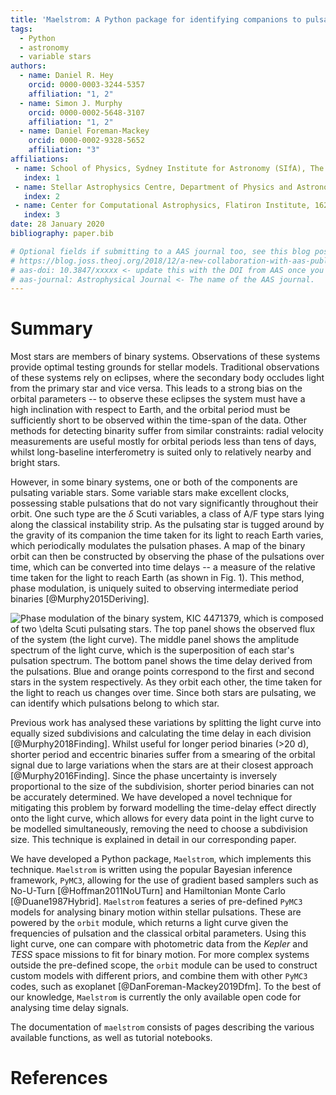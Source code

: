 ```yaml
---
title: 'Maelstrom: A Python package for identifying companions to pulsating stars from their light travel time variations'
tags:
  - Python
  - astronomy
  - variable stars
authors:
  - name: Daniel R. Hey
    orcid: 0000-0003-3244-5357
    affiliation: "1, 2"
  - name: Simon J. Murphy
    orcid: 0000-0002-5648-3107
    affiliation: "1, 2"
  - name: Daniel Foreman-Mackey
    orcid: 0000-0002-9328-5652
    affiliation: "3"
affiliations:
 - name: School of Physics, Sydney Institute for Astronomy (SIfA), The University of Sydney, NSW 2006, Australia
   index: 1
 - name: Stellar Astrophysics Centre, Department of Physics and Astronomy, Aarhus University, DK-8000 Aarhus C, Denmark
   index: 2
 - name: Center for Computational Astrophysics, Flatiron Institute, 162 5th Ave, New York, NY 10010, USA
   index: 3
date: 28 January 2020
bibliography: paper.bib

# Optional fields if submitting to a AAS journal too, see this blog post:
# https://blog.joss.theoj.org/2018/12/a-new-collaboration-with-aas-publishing
# aas-doi: 10.3847/xxxxx <- update this with the DOI from AAS once you know it.
# aas-journal: Astrophysical Journal <- The name of the AAS journal.
---
```


# Summary
Most stars are members of binary systems. Observations of these systems provide
optimal testing grounds for stellar models. Traditional observations of these
systems rely on eclipses, where the secondary body occludes light from the
primary star and vice versa. This leads to a strong bias on the orbital
parameters -- to observe these eclipses the system must have a high inclination
with respect to Earth, and the orbital period must be sufficiently short to be
observed within the time-span of the data. Other methods for detecting binarity
suffer from similar constraints: radial velocity measurements are useful mostly
for orbital periods less than tens of days, whilst long-baseline interferometry
is suited only to relatively nearby and bright stars.

However, in some binary systems, one or both of the components are pulsating
variable stars. Some variable stars make excellent clocks, possessing stable
pulsations that do not vary significantly throughout their orbit. One such type
are the $\delta$ Scuti variables, a class of A/F type stars lying along the
classical instability strip. As the pulsating star is tugged around by the
gravity of its companion the time taken for its light to reach Earth varies,
which periodically modulates the pulsation phases. A map of the binary orbit
can then be constructed by observing the phase of the pulsations over time,
which can be converted into time delays -- a measure of the relative time taken
for the light to reach Earth (as shown in Fig. 1). This method, phase
modulation, is uniquely suited to observing intermediate period binaries
[@Murphy2015Deriving].

![Phase modulation of the binary system, KIC 4471379, which is composed of two $\delta$ Scuti pulsating stars. The top panel shows the observed flux of the system (the light curve). The middle panel shows the amplitude spectrum of the light curve, which is the superposition of each star's pulsation spectrum. The bottom panel shows the time delay derived from the pulsations. Blue and orange points correspond to the first and second stars in the system respectively. As they orbit each other, the time taken for the light to reach us changes over time. Since both stars are pulsating, we can identify which pulsations belong to which star.](PB2_KIC_4471379_JOSS.png)

Previous work has analysed these variations by splitting the light curve into
equally sized subdivisions and calculating the time delay in each division
[@Murphy2018Finding]. Whilst useful for longer period binaries (>20 d), shorter
period and eccentric binaries suffer from a smearing of the orbital signal due
to large variations when the stars are at their closest approach
[@Murphy2016Finding]. Since the phase uncertainty is inversely proportional to
the size of the subdivision, shorter period binaries can not be accurately
determined. We have developed a novel technique for mitigating this problem by
forward modelling the time-delay effect directly onto the light curve, which
allows for every data point in the light curve to be modelled simultaneously,
removing the need to choose a subdivision size. This technique is explained in
detail in our corresponding paper.

We have developed a Python package, ``Maelstrom``, which implements this
technique. ``Maelstrom`` is written using the popular Bayesian inference
framework, ``PyMC3``, allowing for the use of gradient based samplers such as
No-U-Turn [@Hoffman2011NoUTurn] and Hamiltonian Monte Carlo [@Duane1987Hybrid].
``Maelstrom`` features a series of pre-defined ``PyMC3`` models for analysing
binary motion within stellar pulsations. These are powered by the ``orbit``
module, which returns a light curve given the frequencies of pulsation and the
classical orbital parameters. Using this light curve, one can compare with
photometric data from the *Kepler* and *TESS* space missions to fit for binary
motion. For more complex systems outside the pre-defined scope, the ``orbit``
module can be used to construct custom models with different priors, and
combine them with other ``PyMC3`` codes, such as exoplanet
[@DanForeman-Mackey2019Dfm]. To the best of our knowledge, ``Maelstrom`` is
currently the only available open code for analysing time delay signals.

The documentation of `maelstrom` consists of pages describing the various
available functions, as well as tutorial notebooks.

# References